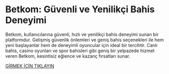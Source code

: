 # Betkom: Güvenli ve Yenilikçi Bahis Deneyimi
Betkom, kullanıcılarına güvenli, hızlı ve yenilikçi bahis deneyimi sunan bir platformdur. Gelişmiş güvenlik önlemleri ve geniş bahis seçenekleri ile hem yeni başlayanlar hem de deneyimli oyuncular için ideal bir tercihtir. Canlı bahis, casino oyunları ve spor bahisleri gibi geniş bir yelpazede hizmet veren Betkom, kesintisiz eğlence ve kazanç fırsatları sunar.

<a href="https://giris.to/betkom">  GİRMEK İÇİN TIKLAYIN  </a>
